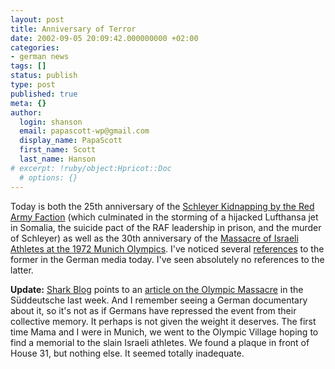```yaml
---
layout: post
title: Anniversary of Terror
date: 2002-09-05 20:09:42.000000000 +02:00
categories:
- german news
tags: []
status: publish
type: post
published: true
meta: {}
author:
  login: shanson
  email: papascott-wp@gmail.com
  display_name: PapaScott
  first_name: Scott
  last_name: Hanson
# excerpt: !ruby/object:Hpricot::Doc
  # options: {}
---
```

<p>Today is both the 25th anniversary of the <a href="http://www.crimelibrary.com/terrorists/baader/12.htm">Schleyer Kidnapping by the Red Army Faction</a> (which culminated in the storming of a hijacked Lufthansa jet in Somalia, the suicide pact of the RAF leadership in prison, and the murder of Schleyer) as well as the 30th anniversary of the <a href="http://www.hfienberg.com/kesher/2002_09_01_kesher_archive.html#85415470">Massacre of Israeli Athletes at the 1972 Munich Olympics</a>.  I've noticed several <a href="http://www.abendblatt.de/daten/2002/09/05/65713.html">references</a> to the former in the German media today. I've seen absolutely no references to the latter.</p>
<p><b>Update:</b> <a href="http://www.usefulwork.com/shark/archives/000167.html#000167">Shark Blog</a> points to an <a href="http://www.sueddeutsche.de/aktuell/sz/getArticleSZ.php?artikel=artikel7368.php">article on the Olympic Massacre</a> in the Süddeutsche last week. And I remember seeing a German documentary about it, so it's not as if Germans have repressed the event from their collective memory. It perhaps is not given the weight it deserves. The first time Mama and I were in Munich, we went to the Olympic Village hoping to find a memorial to the slain Israeli athletes. We found a plaque in front of House 31, but nothing else. It seemed totally inadequate.</p>
